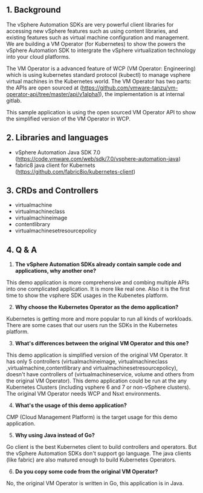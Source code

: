 ## 1. Background

The vSphere Automation SDKs are very powerful client libraries for accessing new vSphere features such as using content libraries, and existing features such as virtual machine configuration and management. We are building a VM Operator (for Kubernetes) to show the powers the vSphere Automation SDK to intergrate the vSphere virtualization technology into your cloud platforms.

The VM Operator is a advanced feature of WCP (VM Operator: Engineering) which is using kubernetes standard protocol (kubectl) to manage vsphere virtual machines in the Kubernetes world. The VM Operator has two parts: the APIs are open sourced at (https://github.com/vmware-tanzu/vm-operator-api/tree/master/api/v1alpha1), the implementation is at internal gitlab.

This sample application is using the open sourced VM Operator API to show the simplified version of the VM Operator in WCP.

## 2. Libraries and languages

- vSphere Automation Java SDK 7.0 (https://code.vmware.com/web/sdk/7.0/vsphere-automation-java)
- fabric8 java client for Kubernets (https://github.com/fabric8io/kubernetes-client)

## 3. CRDs and Controllers
- virtualmachine
- virtualmachineclass
- virtualmachineimage
- contentlibrary
- virtualmachinesetresourcepolicy

## 4. Q & A
1. **The vSphere Automation SDKs already contain sample code and applications, why another one?**

  This demo application is more comprehensive and combing multiple APIs into one complicated application. It is more like real one. Also it is the first time to show the vsphere SDK usages in the Kubenetes platform.

2. **Why choose the Kubernetes Operator as the demo application?**

  Kubernetes is getting more and more popular to run all kinds of workloads. There are some cases that our users run the SDKs in the Kubernetes platform.

3. **What's differences between the original VM Operator and this one?**

  This demo application is simplified version of the original VM Operator. It has only 5 controllers (virtualmachineimage, virtualmachineclass ,virtualmachine,contentlibrary and virtualmachinesetresourcepolicy), doesn't have controllers of (virtualmachineservice, volume and others from the original VM Operator).  This demo application could be run at the any Kubernetes Clusters (including vsphere 6 and 7 or non-vSphere clusters).  The original VM Operator needs WCP and Nsxt environments.

4. **What's the usage of this demo  application?**

  CMP (Cloud Management Platform) is the target usage for this demo application.

5. **Why using Java instead of Go?**

  Go client is the best Kubernetes client to build controllers and operators. But the vSphere Automation SDKs don't support go language. The java clients (like fabric) are also matured enough to build Kubernetes Operators.

6. **Do you copy  some code from the original VM Operator?**

  No, the original VM Operator is written in Go, this application is in Java.
